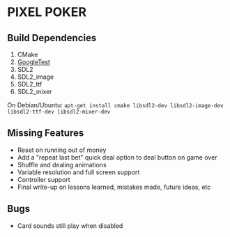 # PIXEL POKER

## Build Dependencies
1. CMake
2. [GoogleTest](https://github.com/google/googletest)
3. SDL2
4. SDL2_image
5. SDL2_ttf
6. SDL2_mixer

On Debian/Ubuntu: `apt-get install cmake libsdl2-dev libsdl2-image-dev libsdl2-ttf-dev libsdl2-mixer-dev`

## Missing Features
 - Reset on running out of money
 - Add a "repeat last bet" quick deal option to deal button on game over
 - Shuffle and dealing animations
 - Variable resolution and full screen support
 - Controller support
 - Final write-up on lessons learned, mistakes made, future ideas, etc

## Bugs
- Card sounds still play when disabled

